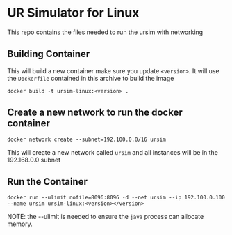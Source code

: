 # UR Simulator for Linux
This repo contains the files needed to run the ursim with networking
## Building Container
This will build a new container make sure you update `<version>`. It will use the `Dockerfile` contained in this archive to build the image 
```
docker build -t ursim-linux:<version> .
```
## Create a new network to run the docker container
```
docker network create --subnet=192.100.0.0/16 ursim
```
This will create a new network called `ursim` and all instances will be in the 192.168.0.0 subnet
## Run the Container
```
docker run --ulimit nofile=8096:8096 -d --net ursim --ip 192.100.0.100 --name ursim ursim-linux:<version></version>
```
NOTE: the --ulimit is needed to ensure the `java` process can allocate memory.

